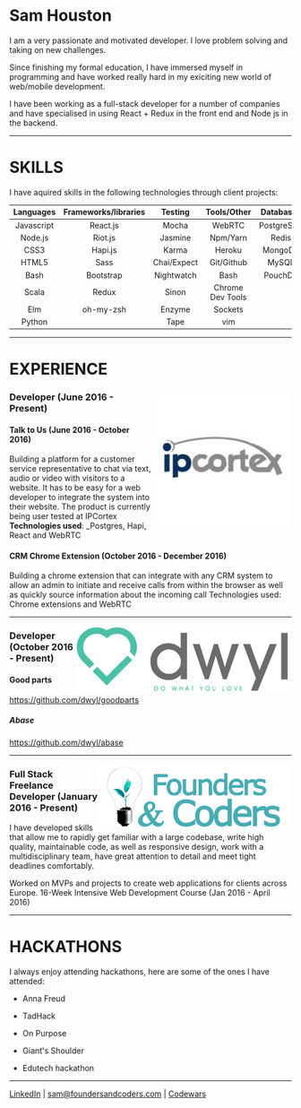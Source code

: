 # Sam Houston

I am a very passionate and motivated developer. I love problem solving and taking on new challenges.

Since finishing my formal education, I have immersed myself in programming and have worked really hard in my exiciting new world of web/mobile development.

I have been working as a full-stack developer for a number of companies and have specialised in using React + Redux in the front end and Node js in the backend.

******

# SKILLS

I have aquired skills in the following technologies through client projects:

|Languages   |Frameworks/libraries   |Testing      | Tools/Other      |Databases  |
|:----------:|:---------------------:|:-----------:|:----------------:|:---------:|
|Javascript  | React.js              |Mocha        |WebRTC            |PostgreSQL  
|Node.js     | Riot.js               |Jasmine      |Npm/Yarn          |Redis
|CSS3        | Hapi.js               |Karma        |Heroku            |MongoDB
|HTML5       | Sass                  |Chai/Expect  |Git/Github        |MySQL
|Bash        | Bootstrap             |Nightwatch   |Bash              |PouchDB
|Scala       | Redux                 |Sinon        |Chrome Dev Tools  |
|Elm         | oh-my-zsh             |Enzyme       |Sockets           |
|Python      |                       |Tape         |vim

******

# EXPERIENCE

[<img src="ipcortex_banner.png" align="right" height="250px" />](https://www.ipcortex.co.uk/)

### Developer (June 2016 - Present)

#### Talk to Us (June 2016 - October 2016)

Building a platform for a customer service representative to chat via text, audio or video with visitors to a website. It has to be easy for a web developer to integrate the system into their website. The product is currently being user tested at IPCortex **Technologies used**: _Postgres, Hapi, React and WebRTC

#### CRM Chrome Extension (October 2016 - December 2016)

Building a chrome extension that can integrate with any CRM system to allow an admin to initiate and receive calls from within the browser as well as quickly source information about the incoming call
Technologies used: Chrome extensions and WebRTC

******

[<img src="dwyl_banner.png" align="right" height="120px" />](http://www.dwyl.io)

### Developer (October 2016 - Present)

#### Good parts

https://github.com/dwyl/goodparts

##### Abase

https://github.com/dwyl/abase

******

[<img src="founders_and_coders_banner.png" align="right" height="120px" />](http://www.foundersandcoders.com)

### Full Stack Freelance Developer (January 2016 - Present)

I have developed skills that allow me to rapidly get familiar with a large codebase, write high quality, maintainable code, as well as responsive design, work with a multidisciplinary team, have great attention to detail and meet tight deadlines comfortably.

Worked on MVPs and projects to create web applications for clients across Europe.
16-Week Intensive Web Development Course (Jan 2016 - April 2016)

******

# HACKATHONS

I always enjoy attending hackathons, here are some of the ones I have attended:

* Anna Freud

* TadHack

* On Purpose

* Giant's Shoulder

* Edutech hackathon

******

[LinkedIn](https://www.linkedin.com/in/sam-houston-b8282b109?trk=nav_responsive_tab_profile_pic) | <sam@foundersandcoders.com> | [Codewars](http://www.codewars.com/users/shouston3)


